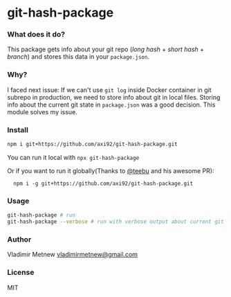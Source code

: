 # git-hash-package

### What does it do?
This package gets info about your git repo (*long hash* + *short hash* + *branch*) and stores this data in your `package.json`.

### Why?
I faced next issue:
If we can't use `git log` inside Docker container in git subrepo in production, we need to store info about git in local files. Storing info about the current git state in `package.json` was a good decision.
This module solves my issue.

### Install
```bash
npm i git+https://github.com/axi92/git-hash-package.git
```
You can run it local with `npx git-hash-package`

Or if you want to run it globally(Thanks to [@teebu](https://github.com/teebu) and his awesome PR):

```
  npm i -g git+https://github.com/axi92/git-hash-package.git
```

### Usage
```bash
git-hash-package # run
git-hash-package --verbose # run with verbose output about current git state (short + long hashes + branch)
```

### Author
Vladimir Metnew <vladimirmetnew@gmail.com>

### License
MIT
